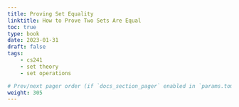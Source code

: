 ```yaml
---
title: Proving Set Equality
linktitle: How to Prove Two Sets Are Equal
toc: true
type: book
date: 2023-01-31
draft: false
tags:
    - cs241
    - set theory
    - set operations

# Prev/next pager order (if `docs_section_pager` enabled in `params.toml`)
weight: 305
---
```


